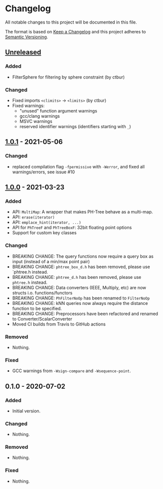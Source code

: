 # Changelog
All notable changes to this project will be documented in this file.

The format is based on [Keep a Changelog](http://keepachangelog.com/en/1.0.0/)
and this project adheres to [Semantic Versioning](http://semver.org/spec/v2.0.0.html).

## [Unreleased]
### Added
- FilterSphere for filtering by sphere constraint (by ctbur)
### Changed
- Fixed imports  `<climits>` -> `<limits>` (by ctbur)
- Fixed warnings:
  - "unused" function argument warnings
  - gcc/clang warnings
  - MSVC warnings
  - reserved identifier warnings (identifiers starting with `_`)

## [1.0.1] - 2021-05-06
### Changed
- replaced compilation flag `-fpermissive` with `-Werror`, and fixed all warnings/errors, see issue #10

## [1.0.0] - 2021-03-23
### Added
- API: `MultiMap`: A wrapper that makes PH-Tree behave as a multi-map.
- API: `erase(iterator)`
- API: `emplace_hint(iterator, ...)`
- API for `PhTreeF` and `PhTreeBoxF`: 32bit floating point options
- Support for custom key classes

### Changed
- BREAKING CHANGE: The query functions now require a query box as input (instead of a min/max point pair)
- BREAKING CHANGE: `phtree_box_d.h` has been removed, please use `phtree.h instead.
- BREAKING CHANGE: `phtree_d.h` has been removed, please use `phtree.h` instead.
- BREAKING CHANGE: Data converters (IEEE, Multiply, etc) are now structs i.o. functions/functors
- BREAKING CHANGE: `PhFilterNoOp` has been renamed to `FilterNoOp`
- BREAKING CHANGE: kNN queries now always require the distance function to be specified.
- BREAKING CHANGE: Preprocessors have been refactored and renamed to Converter/ScalarConverter
- Moved CI builds from Travis to GitHub actions

### Removed
- Nothing.

### Fixed
- GCC warnings from `-Wsign-compare` and `-Wsequence-point`.


## 0.1.0 - 2020-07-02
### Added
- Initial version.

### Changed
- Nothing.

### Removed
- Nothing.

### Fixed
- Nothing.


[Unreleased]: https://github.com/improbable-eng/phtree-cpp/compare/v1.0.1...HEAD
[1.0.1]: https://github.com/improbable-eng/phtree-cpp/compare/v1.0.0...v1.0.1
[1.0.0]: https://github.com/improbable-eng/phtree-cpp/compare/v0.1.0...v1.0.0
[0.2.0]: https://github.com/improbable-eng/phtree-cpp/compare/v0.1.0...v0.2.0
